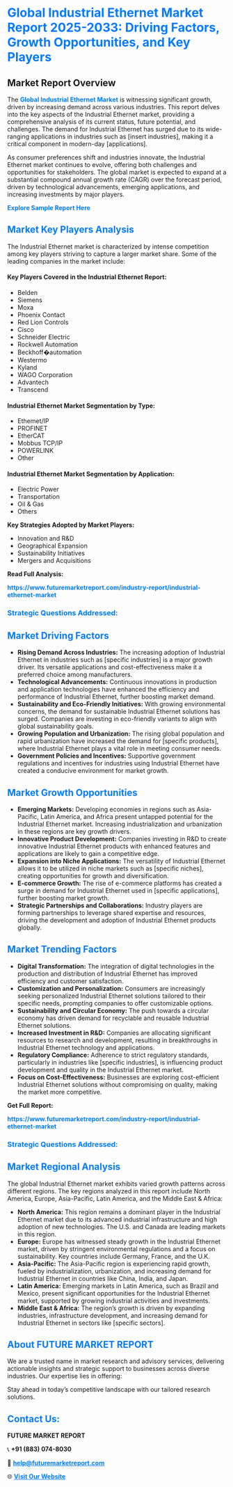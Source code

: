<h1 style="color: #007BFF;">Global Industrial Ethernet Market Report 2025-2033: Driving Factors, Growth Opportunities, and Key Players</h1>

<section id="overview">
<h2>Market Report Overview</h2>
<p>The <a href="https://www.futuremarketreport.com/industry-report/industrial-ethernet-market" style="color: #007BFF; text-decoration: none;"><strong>Global Industrial Ethernet Market</strong></a> is witnessing significant growth, driven by increasing demand across various industries. This report delves into the key aspects of the Industrial Ethernet market, providing a comprehensive analysis of its current status, future potential, and challenges. The demand for Industrial Ethernet has surged due to its wide-ranging applications in industries such as [insert industries], making it a critical component in modern-day [applications].</p>
<p>As consumer preferences shift and industries innovate, the Industrial Ethernet market continues to evolve, offering both challenges and opportunities for stakeholders. The global market is expected to expand at a substantial compound annual growth rate (CAGR) over the forecast period, driven by technological advancements, emerging applications, and increasing investments by major players.</p>
</section>

<section id="overview">
<p><a href="https://www.futuremarketreport.com/request-sample/reportId=106938" style="color: #007BFF; text-decoration: none;"><strong>Explore Sample Report Here</strong></a></p>
</section>

<section id="key-players">
<h2 style="color: #007BFF;">Market Key Players Analysis</h2>
<p>The Industrial Ethernet market is characterized by intense competition among key players striving to capture a larger market share. Some of the leading companies in the market include:</p>
<h4>Key Players Covered in the Industrial Ethernet Report:</h4>
<ul><li>Belden</li><li>Siemens</li><li>Moxa</li><li>Phoenix Contact</li><li>Red Lion Controls</li><li>Cisco</li><li>Schneider Electric</li><li>Rockwell Automation</li><li>Beckhoff�automation</li><li>Westermo</li><li>Kyland</li><li>WAGO Corporation</li><li>Advantech</li><li>Transcend</li></ul>
<h4>Industrial Ethernet Market Segmentation by Type:</h4>
<ul><li>Ethemet/IP</li><li>PROFINET</li><li>EtherCAT</li><li>Mobbus TCP/IP</li><li>POWERLINK</li><li>Other</li></ul>

<h4>Industrial Ethernet Market Segmentation by Application:</h4>
<ul><li>Electric Power</li><li>Transportation</li><li>Oil &amp; Gas</li><li>Others</li></ul>
<p><strong>Key Strategies Adopted by Market Players:</strong></p>
<ul>
<li>Innovation and R&D</li>
<li>Geographical Expansion</li>
<li>Sustainability Initiatives</li>
<li>Mergers and Acquisitions</li>
</ul>
</section>

<section>
<p><strong>Read Full Analysis: </strong></p><a href="https://www.futuremarketreport.com/industry-report/industrial-ethernet-market" style="color: #007BFF; text-decoration: none;"><strong>https://www.futuremarketreport.com/industry-report/industrial-ethernet-market</strong></a>
<h3 style="color: #007BFF;">Strategic Questions Addressed:</h3>
</section>

<section id="driving-factors">
<h2 style="color: #007BFF;">Market Driving Factors</h2>
<ul>
<li><strong>Rising Demand Across Industries:</strong> The increasing adoption of Industrial Ethernet in industries such as [specific industries] is a major growth driver. Its versatile applications and cost-effectiveness make it a preferred choice among manufacturers.</li>
<li><strong>Technological Advancements:</strong> Continuous innovations in production and application technologies have enhanced the efficiency and performance of Industrial Ethernet, further boosting market demand.</li>
<li><strong>Sustainability and Eco-Friendly Initiatives:</strong> With growing environmental concerns, the demand for sustainable Industrial Ethernet solutions has surged. Companies are investing in eco-friendly variants to align with global sustainability goals.</li>
<li><strong>Growing Population and Urbanization:</strong> The rising global population and rapid urbanization have increased the demand for [specific products], where Industrial Ethernet plays a vital role in meeting consumer needs.</li>
<li><strong>Government Policies and Incentives:</strong> Supportive government regulations and incentives for industries using Industrial Ethernet have created a conducive environment for market growth.</li>
</ul>
</section>

<section id="growth-opportunities">
<h2 style="color: #007BFF;">Market Growth Opportunities</h2>
<ul>
<li><strong>Emerging Markets:</strong> Developing economies in regions such as Asia-Pacific, Latin America, and Africa present untapped potential for the Industrial Ethernet market. Increasing industrialization and urbanization in these regions are key growth drivers.</li>
<li><strong>Innovative Product Development:</strong> Companies investing in R&D to create innovative Industrial Ethernet products with enhanced features and applications are likely to gain a competitive edge.</li>
<li><strong>Expansion into Niche Applications:</strong> The versatility of Industrial Ethernet allows it to be utilized in niche markets such as [specific niches], creating opportunities for growth and diversification.</li>
<li><strong>E-commerce Growth:</strong> The rise of e-commerce platforms has created a surge in demand for Industrial Ethernet used in [specific applications], further boosting market growth.</li>
<li><strong>Strategic Partnerships and Collaborations:</strong> Industry players are forming partnerships to leverage shared expertise and resources, driving the development and adoption of Industrial Ethernet products globally.</li>
</ul>
</section>

<section id="trending-factors">
<h2 style="color: #007BFF;">Market Trending Factors</h2>
<ul>
<li><strong>Digital Transformation:</strong> The integration of digital technologies in the production and distribution of Industrial Ethernet has improved efficiency and customer satisfaction.</li>
<li><strong>Customization and Personalization:</strong> Consumers are increasingly seeking personalized Industrial Ethernet solutions tailored to their specific needs, prompting companies to offer customizable options.</li>
<li><strong>Sustainability and Circular Economy:</strong> The push towards a circular economy has driven demand for recyclable and reusable Industrial Ethernet solutions.</li>
<li><strong>Increased Investment in R&D:</strong> Companies are allocating significant resources to research and development, resulting in breakthroughs in Industrial Ethernet technology and applications.</li>
<li><strong>Regulatory Compliance:</strong> Adherence to strict regulatory standards, particularly in industries like [specific industries], is influencing product development and quality in the Industrial Ethernet market.</li>
<li><strong>Focus on Cost-Effectiveness:</strong> Businesses are exploring cost-efficient Industrial Ethernet solutions without compromising on quality, making the market more competitive.</li>
</ul>
</section>

<section>
<p><strong>Get Full Report: </strong></p><a href="https://www.futuremarketreport.com/industry-report/industrial-ethernet-market" style="color: #007BFF; text-decoration: none;"><strong>https://www.futuremarketreport.com/industry-report/industrial-ethernet-market</strong></a>
<h3 style="color: #007BFF;">Strategic Questions Addressed:</h3>
</section>


<section id="regional-analysis">
<h2 style="color: #007BFF;">Market Regional Analysis</h2>
<p>The global Industrial Ethernet market exhibits varied growth patterns across different regions. The key regions analyzed in this report include North America, Europe, Asia-Pacific, Latin America, and the Middle East & Africa:</p>
<ul>
<li><strong>North America:</strong> This region remains a dominant player in the Industrial Ethernet market due to its advanced industrial infrastructure and high adoption of new technologies. The U.S. and Canada are leading markets in this region.</li>
<li><strong>Europe:</strong> Europe has witnessed steady growth in the Industrial Ethernet market, driven by stringent environmental regulations and a focus on sustainability. Key countries include Germany, France, and the U.K.</li>
<li><strong>Asia-Pacific:</strong> The Asia-Pacific region is experiencing rapid growth, fueled by industrialization, urbanization, and increasing demand for Industrial Ethernet in countries like China, India, and Japan.</li>
<li><strong>Latin America:</strong> Emerging markets in Latin America, such as Brazil and Mexico, present significant opportunities for the Industrial Ethernet market, supported by growing industrial activities and investments.</li>
<li><strong>Middle East & Africa:</strong> The region’s growth is driven by expanding industries, infrastructure development, and increasing demand for Industrial Ethernet in sectors like [specific sectors].</li>
</ul>
</section>

<footer>
<h2 style="color: #007BFF;">About FUTURE MARKET REPORT</h2>
<p>We are a trusted name in market research and advisory services, delivering actionable insights and strategic support to businesses across diverse industries. Our expertise lies in offering:</p>

<p>Stay ahead in today’s competitive landscape with our tailored research solutions.</p>

<h2 style="color: #007BFF;">Contact Us:</h2>
<p><strong>FUTURE MARKET REPORT</strong></p>
<p>📞 <strong>+91 (883) 074-8030</strong></p>
<p>📧 <strong><a href="mailto:help@futuremarketreport.com" style="color: #007BFF;">help@futuremarketreport.com</a></strong></p>
<p>🌐 <strong><a href="https://www.futuremarketreport.com/" style="color: #007BFF;">Visit Our Website</a></strong></p>
</footer>